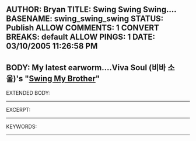 AUTHOR: Bryan
TITLE: Swing Swing Swing....
BASENAME: swing_swing_swing
STATUS: Publish
ALLOW COMMENTS: 1
CONVERT BREAKS: __default__
ALLOW PINGS: 1
DATE: 03/10/2005 11:26:58 PM
-----
BODY:
My latest earworm....Viva Soul (비바 소울)'s "<a href="http://www.leftsider.com/music/SwingMyBrother.mp3">Swing My Brother</a>"
-----
EXTENDED BODY:

-----
EXCERPT:

-----
KEYWORDS:

-----



